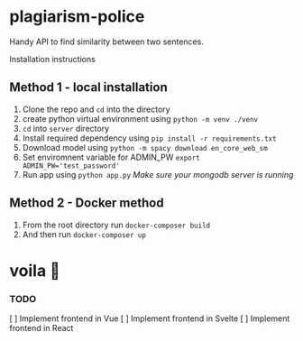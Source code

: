 # plagiarism-police
Handy API to find similarity between two sentences.

Installation instructions


## Method 1 - local installation
1) Clone the repo and `cd` into the directory
2) create python virtual environment using `python -m venv ./venv`
3) `cd` into `server` directory
4) Install required dependency using `pip install -r requirements.txt`
5) Download model using `python -m spacy download en_core_web_sm`
4) Set enviromnent variable for ADMIN_PW `export ADMIN_PW='test_password'`
5) Run app using `python app.py` *Make sure your mongodb server is running*



## Method 2 - Docker method
1) From the root directory run `docker-composer build`
2) And then run `docker-composer up`


# voila 🚀


### TODO
[ ] Implement frontend in Vue
[ ] Implement frontend in Svelte
[ ] Implement frontend in React
